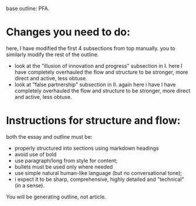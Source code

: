 base outline: PFA. 

# Changes you need to do:
here, I have modified the first 4 subsections from top manually.  you to similarly modify the rest of the outline.

- look at the "illusion of innovation and progress" subsection in I. here I have completely overhauled the flow and structure to be stronger, more direct and active, less obtuse.
- look at "false partnership" subsection in II. again here i have I have completely overhauled the flow and structure to be stronger, more direct and active, less obtuse.


# Instructions for structure and flow:
both the essay and outline must be:
- properly structured into sections using markdown headings
- avoid use of bold
- use paragraph/long from style for content;
- bullets must be used only where needed
- use simple natural human-like language (but no conversational tone);
- i expect it to be sharp, comprehensive, highly detailed and "technical" (in a sense).

You will be generating outline, not article.
